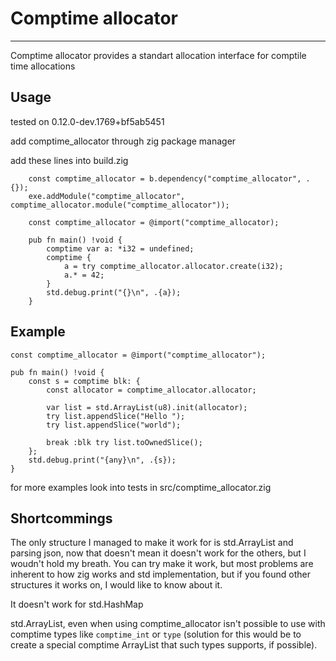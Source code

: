 # Comptime allocator
---

Comptime allocator provides a standart allocation interface for comptile time allocations

## Usage
tested on 0.12.0-dev.1769+bf5ab5451

add comptime_allocator through zig package manager

add these lines into build.zig
```zig
    const comptime_allocator = b.dependency("comptime_allocator", .{});
    exe.addModule("comptime_allocator", comptime_allocator.module("comptime_allocator"));
```

```zig
    const comptime_allocator = @import("comptime_allocator);

    pub fn main() !void {
        comptime var a: *i32 = undefined;
        comptime {
            a = try comptime_allocator.allocator.create(i32);
            a.* = 42;
        }
        std.debug.print("{}\n", .{a});
    }
```

## Example
```zig
const comptime_allocator = @import("comptime_allocator");

pub fn main() !void {
    const s = comptime blk: {
        const allocator = comptime_allocator.allocator;

        var list = std.ArrayList(u8).init(allocator);
        try list.appendSlice("Hello ");
        try list.appendSlice("world");

        break :blk try list.toOwnedSlice();
    };
    std.debug.print("{any}\n", .{s});
}
```
for more examples look into tests in src/comptime_allocator.zig


## Shortcommings
The only structure I managed to make it work for is std.ArrayList and parsing json, now that doesn't
mean it doesn't work for the others, but I woudn't hold my breath. You can try make it work, but most
problems are inherent to how zig works and std implementation, but if you found other structures it
works on, I would like to know about it.

It doesn't work for std.HashMap

std.ArrayList, even when using comptime_allocator isn't possible to use with comptime types like
`comptime_int` or `type` (solution for this would be to create a special comptime ArrayList that such types
supports, if possible).
